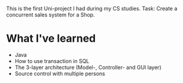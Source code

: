 This is the first Uni-project I had during my CS studies. 
Task: Create a concurrent sales system for a Shop.

# What I've learned
* Java
* How to use transaction in SQL
* The 3-layer architecture (Model-, Controller- and GUI layer)
* Source control with multiple persons
